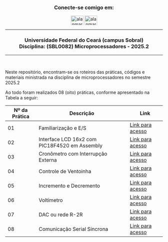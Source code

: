 <h3 align="center">Conecte-se comigo em:</h3>
<p align="center">
<a href="https://linkedin.com/in/alanmarquesrocha" target="blank"><img align="center" src="https://raw.githubusercontent.com/rahuldkjain/github-profile-readme-generator/master/src/images/icons/Social/linked-in-alt.svg" alt="alanmarquesrocha" height="30" width="40" /></a>
<a href="https://instagram.com/alanmarquesrocha" target="blank"><img align="center" src="https://raw.githubusercontent.com/rahuldkjain/github-profile-readme-generator/master/src/images/icons/Social/instagram.svg" alt="alanmarquesrocha" height="30" width="40" /></a>
</p>

---

<h3 align="center"> 
	 Universidade Federal do Ceará (campus Sobral) <br>
  Disciplina: (SBL0082) Microprocessadores - 2025.2
</h3>

---

<br>

Neste repositório, encontram-se os roteiros das práticas, códigos e materiais ministrada na disciplina de microprocessadores no semestre 2025.2 <br>

Ao todo foram realizados 08 (oito) práticas, conforme apresentado na Tabela a seguir:

| Nº da Prática | Descrição | Link |
| --- | --- | --- |
| 01 | Familiarização e E/S | [Link para acesso](https://github.com/AlanMarquesRocha/microprocessadores_2025_2/tree/master/Pr%C3%A1ticas/Pr%C3%A1tica%2001)
| 02 | Interface LCD 16x2 com PIC18F4520 em Assembly | [Link para acesso](https://github.com/AlanMarquesRocha/microprocessadores_2025_2/tree/master/Pr%C3%A1ticas/Pr%C3%A1tica%2002)
| 03 | Cronômetro com Interrupção Externa | [Link para acesso](-)
| 04 | Controle de Ventoinha | [Link para acesso](-)
| 05 | Incremento e Decremento | [Link para acesso](-)
| 06 | Voltímetro | [Link para acesso](-)
| 07 | DAC ou rede R-2R | [Link para acesso](-)
| 08 | Comunicação Serial Síncrona | [Link para acesso](-)

<br>
